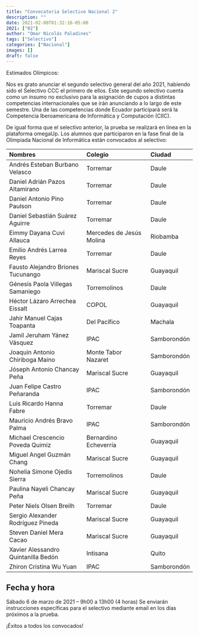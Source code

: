 ```yaml
---
title: "Convocatoria Selectivo Nacional 2"
description: ""
date: 2021-02-08T01:32:16-05:00
2021: ["02"]
author: "Omar Nicolás Paladines"
tags: ["Selectivo"]
categories: ["Nacional"]
images: []
draft: false
---
```


Estimados Olímpicos:

Nos es grato anunciar el segundo selectivo general del año 2021, habiendo sido el
Selectivo CCC el primero de ellos. Este segundo selectivo cuenta como un insumo no
exclusivo para la asignación de cupos a distintas competencias internacionales que
se irán anunciando a lo largo de este semestre. Una de las competencias donde Ecuador
participará será la Competencia Iberoamericana de Informática y Computación (CIIC).

De igual forma que el selectivo anterior, la prueba se realizará en línea en la plataforma
omegaUp. Los alumnos que participaron en la fase final de la Olimpiada Nacional de
Informática están convocados al selectivo:

| Nombres                             | Colegio                  | Ciudad      |
| :---------------------------------- | :----------------------- | :---------- |
| Andrés Esteban Burbano Velasco      | Torremar                 | Daule       |
| Daniel Adrián Pazos Altamirano      | Torremar                 | Daule       |
| Daniel Antonio Pino Paulson         | Torremar                 | Daule       |
| Daniel Sebastián Suárez Aguirre     | Torremar                 | Daule       |
| Eimmy Dayana Cuvi Allauca           | Mercedes de Jesús Molina | Riobamba    |
| Emilio Andrés Larrea Reyes          | Torremar                 | Daule       |
| Fausto Alejandro Briones Tucunango  | Mariscal Sucre           | Guayaquil   |
| Génesis Paola Villegas Samaniego    | Torremolinos             | Daule       |
| Héctor Lázaro Arrechea Eissalt      | COPOL                    | Guayaquil   |
| Jahir Manuel Cajas Toapanta         | Del Pacífico             | Machala     |
| Jamil Jeruham Yánez Vásquez         | IPAC                     | Samborondón |
| Joaquin Antonio Chiriboga Maino     | Monte Tabor Nazaret      | Samborondón |
| Jóseph Antonio Chancay Peña         | Mariscal Sucre           | Guayaquil   |
| Juan Felipe Castro Peñaranda        | IPAC                     | Samborondón |
| Luis Ricardo Hanna Fabre            | Torremar                 | Daule       |
| Mauricio Andrés Bravo Palma         | IPAC                     | Samborondón |
| Michael Crescencio Poveda Quimiz    | Bernardino Echeverría    | Guayaquil   |
| Miguel Angel Guzmán Chang           | Mariscal Sucre           | Guayaquil   |
| Nohelia Simone Ojedis Sierra        | Torremolinos             | Daule       |
| Paulina Nayeli Chancay Peña         | Mariscal Sucre           | Guayaquil   |
| Peter Niels Olsen Breilh            | Torremar                 | Daule       |
| Sergio Alexander Rodríguez Pineda   | Mariscal Sucre           | Guayaquil   |
| Steven Daniel Mera Cacao            | Mariscal Sucre           | Guayaquil   |
| Xavier Alessandro Quintanilla Bedón | Intisana                 | Quito       |
| Zhiron Cristina Wu Yuan             | IPAC                     | Samborondón |

## Fecha y hora

Sábado 6 de marzo de 2021 – 9h00 a 13h00 (4 horas)
Se enviarán instrucciones específicas para el selectivo mediante email en los días próximos a la prueba.

¡Éxitos a todos los convocados!
